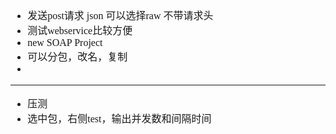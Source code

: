<font face="SimSun" size=3>

- 发送post请求 json 可以选择raw 不带请求头
- 测试webservice比较方便
- new SOAP Project
- 可以分包，改名，复制
-

---

- 压测
- 选中包，右侧test，输出并发数和间隔时间

</font>